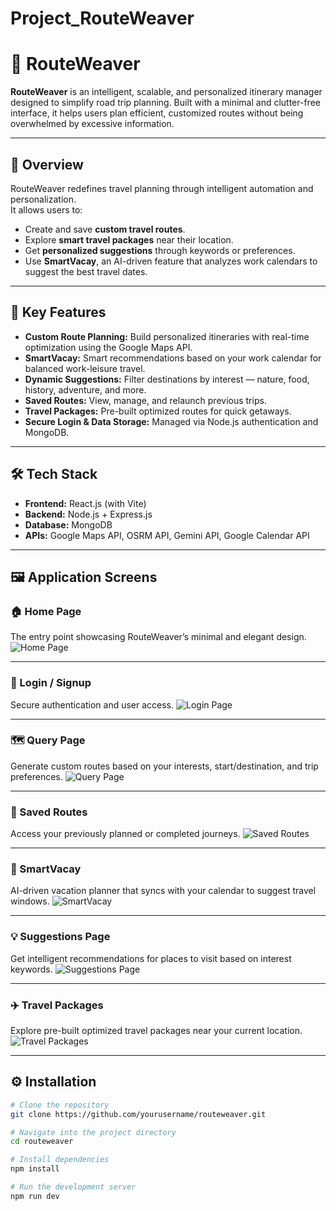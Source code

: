 # Project_RouteWeaver
 # 🧭 RouteWeaver

**RouteWeaver** is an intelligent, scalable, and personalized itinerary manager designed to simplify road trip planning. Built with a minimal and clutter-free interface, it helps users plan efficient, customized routes without being overwhelmed by excessive information.  

---

## 🚀 Overview

RouteWeaver redefines travel planning through intelligent automation and personalization.  
It allows users to:
- Create and save **custom travel routes**.
- Explore **smart travel packages** near their location.
- Get **personalized suggestions** through keywords or preferences.
- Use **SmartVacay**, an AI-driven feature that analyzes work calendars to suggest the best travel dates.

---

## 🧩 Key Features

- **Custom Route Planning:** Build personalized itineraries with real-time optimization using the Google Maps API.  
- **SmartVacay:** Smart recommendations based on your work calendar for balanced work-leisure travel.  
- **Dynamic Suggestions:** Filter destinations by interest — nature, food, history, adventure, and more.  
- **Saved Routes:** View, manage, and relaunch previous trips.  
- **Travel Packages:** Pre-built optimized routes for quick getaways.  
- **Secure Login & Data Storage:** Managed via Node.js authentication and MongoDB.

---

## 🛠️ Tech Stack

- **Frontend:** React.js (with Vite)
- **Backend:** Node.js + Express.js
- **Database:** MongoDB
- **APIs:** Google Maps API, OSRM API, Gemini API, Google Calendar API

---

## 🖼️ Application Screens

### 🏠 Home Page
The entry point showcasing RouteWeaver’s minimal and elegant design.
![Home Page](images/home.jpg)

---

### 🔐 Login / Signup
Secure authentication and user access.
![Login Page](images/login.jpg)

---

### 🗺️ Query Page
Generate custom routes based on your interests, start/destination, and trip preferences.
![Query Page](images/querypage.jpg)

---

### 💾 Saved Routes
Access your previously planned or completed journeys.
![Saved Routes](images/savedroutes.jpg)

---

### 🌴 SmartVacay
AI-driven vacation planner that syncs with your calendar to suggest travel windows.
![SmartVacay](images/smartvacay.jpg)

---

### 💡 Suggestions Page
Get intelligent recommendations for places to visit based on interest keywords.
![Suggestions Page](images/suggestion.jpg)

---

### ✈️ Travel Packages
Explore pre-built optimized travel packages near your current location.
![Travel Packages](images/travelpackages.jpg)

---

## ⚙️ Installation

```bash
# Clone the repository
git clone https://github.com/yourusername/routeweaver.git

# Navigate into the project directory
cd routeweaver

# Install dependencies
npm install

# Run the development server
npm run dev
